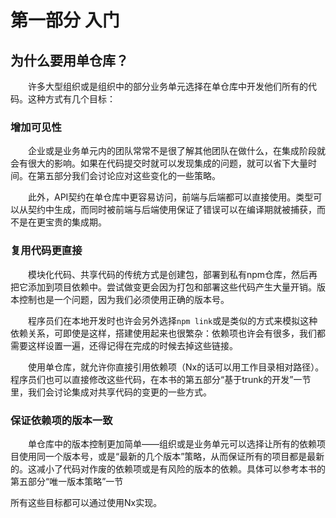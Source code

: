 # 第一部分 入门

## 为什么要用单仓库？

&emsp;&emsp;许多大型组织或是组织中的部分业务单元选择在单仓库中开发他们所有的代码。这种方式有几个目标：

### 增加可见性

&emsp;&emsp;企业或是业务单元内的团队常常不是很了解其他团队在做什么，在集成阶段就会有很大的影响。如果在代码提交时就可以发现集成的问题，就可以省下大量时间。在第五部分我们会讨论应对这些变化的一些策略。

&emsp;&emsp;此外，API契约在单仓库中更容易访问，前端与后端都可以直接使用。类型可以从契约中生成，而同时被前端与后端使用保证了错误可以在编译期就被捕获，而不是在更宝贵的集成期。

### 复用代码更直接

&emsp;&emsp;模块化代码、共享代码的传统方式是创建包，部署到私有npm仓库，然后再把它添加到项目依赖中。尝试做变更会因为打包和部署这些代码产生大量开销。版本控制也是一个问题，因为我们必须使用正确的版本号。

&emsp;&emsp;程序员们在本地开发时也许会另外选择`npm link`或是类似的方式来模拟这种依赖关系，可即使是这样，搭建使用起来也很繁杂：依赖项也许会有很多，我们都需要这样设置一遍，还得记得在完成的时候去掉这些链接。

&emsp;&emsp;使用单仓库，就允许你直接引用依赖项（Nx的话可以用工作目录相对路径）。程序员们也可以直接修改这些代码，在本书的第五部分“基于trunk的开发”一节里，我们会讨论集成对共享代码的变更的一些方式。

### 保证依赖项的版本一致

&emsp;&emsp;单仓库中的版本控制更加简单——组织或是业务单元可以选择让所有的依赖项目使用同一个版本号，或是“最新的几个版本”策略，从而保证所有的项目都是最新的。这减小了代码对作废的依赖项或是有风险的版本的依赖。具体可以参考本书的第五部分“唯一版本策略”一节

所有这些目标都可以通过使用Nx实现。
